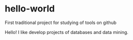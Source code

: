 # hello-world
First traditional project for studying of tools on github

Hello!
I like develop projects of databases and data mining.
